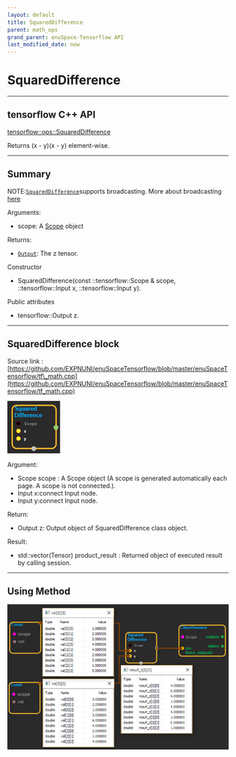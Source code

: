 ```yaml
--- 
layout: default 
title: SquaredDifference 
parent: math_ops 
grand_parent: enuSpace-Tensorflow API 
last_modified_date: now 
--- 
```


# SquaredDifference

---

## tensorflow C++ API

[tensorflow::ops::SquaredDifference](https://www.tensorflow.org/api_docs/cc/class/tensorflow/ops/squared-difference)

Returns \(x - y\)\(x - y\) element-wise.

---

## Summary

NOTE:[`SquaredDifference`](https://www.tensorflow.org/api_docs/cc/class/tensorflow/ops/squared-difference.html#classtensorflow_1_1ops_1_1_squared_difference)supports broadcasting. More about broadcasting [here](http://docs.scipy.org/doc/numpy/user/basics.broadcasting.html)

Arguments:

* scope: A [Scope](https://www.tensorflow.org/api_docs/cc/class/tensorflow/scope.html#classtensorflow_1_1_scope) object

Returns:

* [`Output`](https://www.tensorflow.org/api_docs/cc/class/tensorflow/output.html#classtensorflow_1_1_output): The z tensor.

Constructor

* SquaredDifference\(const ::tensorflow::Scope & scope, ::tensorflow::Input x, ::tensorflow::Input y\).

Public attributes

* tensorflow::Output z.

---

## SquaredDifference block

Source link : [https://github.com/EXPNUNI/enuSpaceTensorflow/blob/master/enuSpaceTensorflow/tf\_math.cpp](https://github.com/EXPNUNI/enuSpaceTensorflow/blob/master/enuSpaceTensorflow/tf_math.cpp)

![](./assets/math_SquaredDifference_Symbol.png)

Argument:

* Scope scope : A Scope object \(A scope is generated automatically each page. A scope is not connected.\).
* Input x:connect  Input node.
* Input y:connect  Input node.

Return:

* Output z: Output object of SquaredDifference class object.

Result:

* std::vector\(Tensor\) product\_result : Returned object of executed result by calling session.

---

## Using Method

![](./assets/math_SquaredDifference_Method.png)

